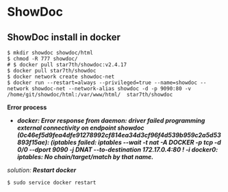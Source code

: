 <!--
@author: harold.duan
@date: 19-12-01
@memo: Notes logging
-->

# ShowDoc

## ShowDoc install in docker

```
$ mkdir showdoc showdoc/html
$ chmod -R 777 showdoc/
# $ docker pull star7th/showdoc:v2.4.17
$ docker pull star7th/showdoc
$ docker network create showdoc-net
$ docker run --restart=always --privileged=true --name=showdoc --network showdoc-net --network-alias showdoc -d -p 9090:80 -v /home/git/showdoc/html:/var/www/html/  star7th/showdoc
```

**Error process**

+ ***docker: Error response from daemon: driver failed programming external connectivity on endpoint showdoc (0c46ef5d9fea4dfe91278992cf814ea34d3cf96f4d539b959c2a5d53893f15ae):  (iptables failed: iptables --wait -t nat -A DOCKER -p tcp -d 0/0 --dport 9090 -j DNAT --to-destination 172.17.0.4:80 ! -i docker0: iptables: No chain/target/match by that name.***

*solution:* ***Restart docker***

```
$ sudo service docker restart
```
